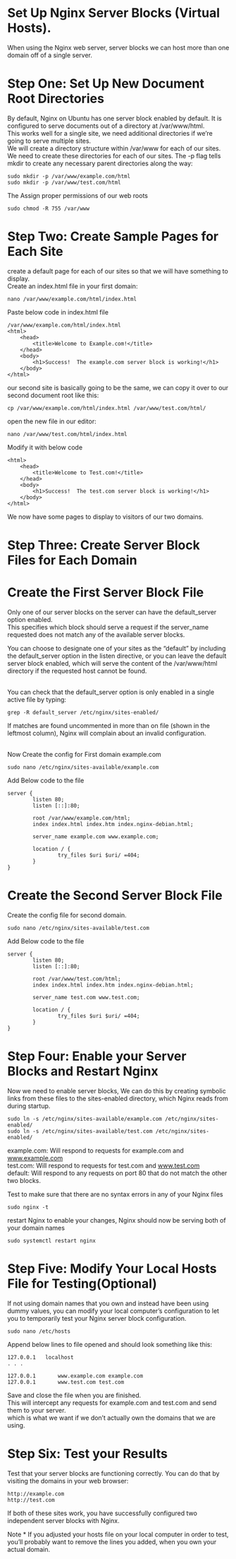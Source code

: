 #  Set Up Nginx Server Blocks (Virtual Hosts).
When using the Nginx web server, server blocks we can host more than one domain off of a single server.

# Step One: Set Up New Document Root Directories
By default, Nginx on Ubuntu has one server block enabled by default. It is configured to serve documents out of a directory at /var/www/html.<br/>
This works well for a single site, we need additional directories if we’re going to serve multiple sites. <br/>
We will create a directory structure within /var/www for each of our sites.<br/>
We need to create these directories for each of our sites. The -p flag tells mkdir to create any necessary parent directories along the way:
```
sudo mkdir -p /var/www/example.com/html
sudo mkdir -p /var/www/test.com/html
```

The Assign proper permissions of our web roots
```
sudo chmod -R 755 /var/www
```

# Step Two: Create Sample Pages for Each Site
create a default page for each of our sites so that we will have something to display.<br/>
Create an index.html file in your first domain:
```
nano /var/www/example.com/html/index.html
```
Paste below code in index.html file
```
/var/www/example.com/html/index.html
<html>
    <head>
        <title>Welcome to Example.com!</title>
    </head>
    <body>
        <h1>Success!  The example.com server block is working!</h1>
    </body>
</html>
```

our second site is basically going to be the same, we can copy it over to our second document root like this:
```
cp /var/www/example.com/html/index.html /var/www/test.com/html/
```
open the new file in our editor:
```
nano /var/www/test.com/html/index.html
```
Modify it with below code
```
<html>
    <head>
        <title>Welcome to Test.com!</title>
    </head>
    <body>
        <h1>Success!  The test.com server block is working!</h1>
    </body>
</html>
```
We now have some pages to display to visitors of our two domains.

# Step Three: Create Server Block Files for Each Domain

# Create the First Server Block File
Only one of our server blocks on the server can have the default_server option enabled. <br/>
This specifies which block should serve a request if the server_name requested does not match any of the available server blocks.<br/>

You can choose to designate one of your sites as the “default” by including the default_server option in the listen directive, or you can leave the default server block enabled, which will serve the content of the /var/www/html directory if the requested host cannot be found.

<br/>You can check that the default_server option is only enabled in a single active file by typing:
```
grep -R default_server /etc/nginx/sites-enabled/
```
If matches are found uncommented in more than on file (shown in the leftmost column), Nginx will complain about an invalid configuration.

<br/>Now Create the config for First domain example.com

```
sudo nano /etc/nginx/sites-available/example.com
```
Add Below code to the file

```
server {
        listen 80;
        listen [::]:80;

        root /var/www/example.com/html;
        index index.html index.htm index.nginx-debian.html;

        server_name example.com www.example.com;

        location / {
                try_files $uri $uri/ =404;
        }
}
```

# Create the Second Server Block File
Create the config file for second domain.
```
sudo nano /etc/nginx/sites-available/test.com
```
Add Below code to the file
```
server {
        listen 80;
        listen [::]:80;

        root /var/www/test.com/html;
        index index.html index.htm index.nginx-debian.html;

        server_name test.com www.test.com;

        location / {
                try_files $uri $uri/ =404;
        }
}
```

# Step Four: Enable your Server Blocks and Restart Nginx
Now we need to enable server blocks, We can do this by creating symbolic links from these files to the sites-enabled directory, which Nginx reads from during startup.

```
sudo ln -s /etc/nginx/sites-available/example.com /etc/nginx/sites-enabled/
sudo ln -s /etc/nginx/sites-available/test.com /etc/nginx/sites-enabled/
```

example.com: Will respond to requests for example.com and www.example.com<br/>
test.com: Will respond to requests for test.com and www.test.com<br/>
default: Will respond to any requests on port 80 that do not match the other two blocks.<br/>

Test to make sure that there are no syntax errors in any of your Nginx files
```
sudo nginx -t
```

restart Nginx to enable your changes, Nginx should now be serving both of your domain names

```
sudo systemctl restart nginx
```


# Step Five: Modify Your Local Hosts File for Testing(Optional)
If not using domain names that you own and instead have been using dummy values, you can modify your local computer’s configuration to let you to temporarily test your Nginx server block configuration.

```
sudo nano /etc/hosts
```

Append below lines to file opened and should look something like this:

```
127.0.0.1   localhost
. . .

127.0.0.1       www.example.com example.com
127.0.0.1       www.test.com test.com
```
Save and close the file when you are finished.<br/>
This will intercept any requests for example.com and test.com and send them to your server.<br/>
which is what we want if we don’t actually own the domains that we are using.

# Step Six: Test your Results

Test that your server blocks are functioning correctly. You can do that by visiting the domains in your web browser:
```
http://example.com
http://test.com
```

If both of these sites work, you have successfully configured two independent server blocks with Nginx.<br/>

Note *  If you adjusted your hosts file on your local computer in order to test, you’ll probably want to remove the lines you added, when you own your actual domain.